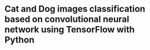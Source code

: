 # Cat and Dog images classification based on convolutional neural network using TensorFlow with Python
